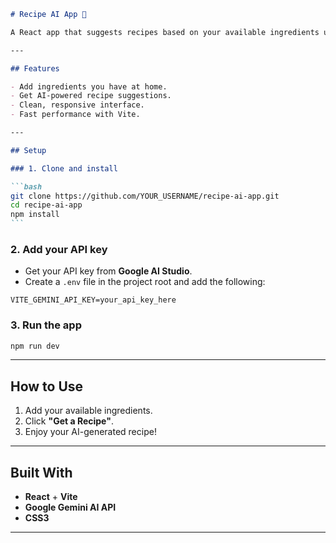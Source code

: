 ````markdown
# Recipe AI App 🍳

A React app that suggests recipes based on your available ingredients using Google's Gemini AI.

---

## Features

- Add ingredients you have at home.
- Get AI-powered recipe suggestions.
- Clean, responsive interface.
- Fast performance with Vite.

---

## Setup

### 1. Clone and install

```bash
git clone https://github.com/YOUR_USERNAME/recipe-ai-app.git
cd recipe-ai-app
npm install
```
````

### 2. Add your API key

- Get your API key from **Google AI Studio**.
- Create a `.env` file in the project root and add the following:

```env
VITE_GEMINI_API_KEY=your_api_key_here
```

### 3. Run the app

```bash
npm run dev
```

---

## How to Use

1. Add your available ingredients.
2. Click **"Get a Recipe"**.
3. Enjoy your AI-generated recipe!

---

## Built With

- **React** + **Vite**
- **Google Gemini AI API**
- **CSS3**

---
